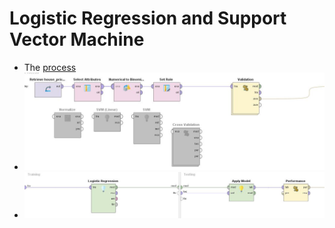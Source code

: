 # Logistic Regression and Support Vector Machine
* The [process](logistic_and_svm.xml)
* <img src="logistic_and_svm_1.JPG" width="700">
* <img src="logistic_and_svm_2.JPG" width="700">
